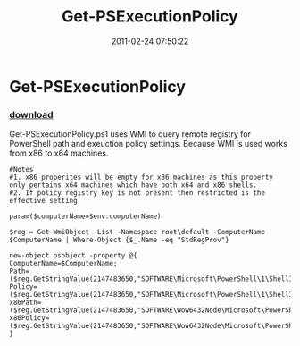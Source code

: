 ﻿---
pid:            2518
parent:         0
children:       
poster:         Chad Miller
title:          Get-PSExecutionPolicy
date:           2011-02-24 07:50:22
description:    Get-PSExecutionPolicy.ps1 uses WMI to query remote registry for PowerShell path and exeuction policy settings. Because WMI is used works from x86 to x64 machines.
format:         posh
---

# Get-PSExecutionPolicy

### [download](2518.ps1)  

Get-PSExecutionPolicy.ps1 uses WMI to query remote registry for PowerShell path and exeuction policy settings. Because WMI is used works from x86 to x64 machines.

```posh
#Notes
#1. x86 properites will be empty for x86 machines as this property only pertains x64 machines which have both x64 and x86 shells.
#2. If policy registry key is not present then restricted is the effective setting

param($computerName=$env:computerName)

$reg = Get-WmiObject -List -Namespace root\default -ComputerName $ComputerName | Where-Object {$_.Name -eq "StdRegProv"}

new-object psobject -property @{
ComputerName=$ComputerName;
Path=($reg.GetStringValue(2147483650,"SOFTWARE\Microsoft\PowerShell\1\ShellIds\Microsoft.PowerShell","Path")).sValue;
Policy=($reg.GetStringValue(2147483650,"SOFTWARE\Microsoft\PowerShell\1\ShellIds\Microsoft.PowerShell","ExecutionPolicy")).sValue;
x86Path=($reg.GetStringValue(2147483650,"SOFTWARE\Wow6432Node\Microsoft\PowerShell\1\ShellIds\Microsoft.PowerShell","Path")).sValue
x86Policy=($reg.GetStringValue(2147483650,"SOFTWARE\Wow6432Node\Microsoft\PowerShell\1\ShellIds\Microsoft.PowerShell","ExecutionPolicy")).sValue
}
```
